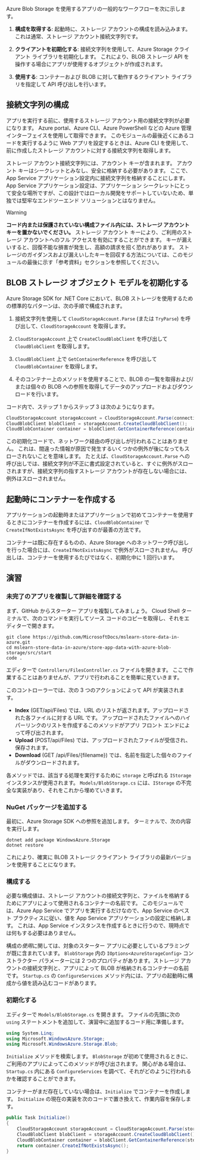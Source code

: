 Azure Blob Storage を使用するアプリの一般的なワークフローを次に示します。

1. **構成を取得する**: 起動時に、ストレージ アカウントの構成を読み込みます。 これは通常、ストレージ アカウント接続文字列です。

1. **クライアントを初期化する**: 接続文字列を使用して、Azure Storage クライアント ライブラリを初期化します。 これにより、BLOB ストレージ API を操作する場合にアプリが使用するオブジェクトが作成されます。

1. **使用する**: コンテナーおよび BLOB に対して動作するクライアント ライブラリを指定して API 呼び出しを行います。

## <a name="configure-your-connection-string"></a>接続文字列の構成

アプリを実行する前に、使用するストレージ アカウント用の接続文字列が必要になります。 Azure portal、Azure CLI、Azure PowerShell などの Azure 管理インターフェイスを使用して取得できます。 このモジュールの最後近くにあるコードを実行するように Web アプリを設定するときは、Azure CLI を使用して、前に作成したストレージ アカウントに対する接続文字列を取得します。

ストレージ アカウント接続文字列には、アカウント キーが含まれます。 アカウント キーはシークレットとみなし、安全に格納する必要があります。 ここで、App Service アプリケーション設定内に接続文字列を格納することにします。 App Service アプリケーション設定は、アプリケーション シークレットにとって安全な場所ですが、この設計ではローカル開発をサポートしていないため、単独では堅牢なエンドツーエンド ソリューションとはなりません。

> [!WARNING]
> **コード内または保護されていない構成ファイル内には、ストレージ アカウント キーを置かないでください。** ストレージ アカウント キーにより、ご利用のストレージ アカウントへのフル アクセスを有効にすることができます。 キーが漏えいすると、回復不能な損害が発生し、高額の請求を招く恐れがあります。 ストレージのガイダンスおよび漏えいしたキーを回収する方法については、このモジュールの最後に示す「参考資料」セクションを参照してください。

## <a name="initialize-the-blob-storage-object-model"></a>BLOB ストレージ オブジェクト モデルを初期化する

Azure Storage SDK for .NET Core において、BLOB ストレージを使用するための標準的なパターンは、次の手順で構成されます。

1. 接続文字列を使用して `CloudStorageAccount.Parse` (または `TryParse`) を呼び出して、`CloudStorageAccount` を取得します。

1. `CloudStorageAccount` 上で `CreateCloudBlobClient` を呼び出して `CloudBlobClient` を取得します。

1. `CloudBlobClient` 上で `GetContainerReference` を呼び出して `CloudBlobContainer` を取得します。

1. そのコンテナー上のメソッドを使用することで、BLOB の一覧を取得および/または個々の BLOB への参照を取得してデータのアップロードおよびダウンロードを行います。

コード内で、ステップ 1 からステップ 3 は次のようになります。

```csharp
CloudStorageAccount storageAccount = CloudStorageAccount.Parse(connectionString); // or TryParse()
CloudBlobClient blobClient = storageAccount.CreateCloudBlobClient();
CloudBlobContainer container = blobClient.GetContainerReference(containerName);
```

この初期化コードで、ネットワーク経由の呼び出しが行われることはありません。 これは、間違った情報が原因で発生するいくつかの例外が後になってもスローされないことを意味します。 たとえば、`CloudStorageAccount.Parse` への呼び出しでは、接続文字列が不正に書式設定されていると、すぐに例外がスローされますが、接続文字列の指すストレージ アカウントが存在しない場合には、例外はスローされません。

## <a name="create-containers-at-startup"></a>起動時にコンテナーを作成する

アプリケーションの起動時またはアプリケーションで初めてコンテナーを使用するときにコンテナーを作成するには、`CloudBlobContainer` で `CreateIfNotExistsAsync` を呼び出すのが最善の方法です。

コンテナーは既に存在するものの、Azure Storage へのネットワーク呼び出しを行った場合には、`CreateIfNotExistsAsync` で例外がスローされません。 呼び出しは、コンテナーを使用するたびではなく、初期化中に 1 回行います。

## <a name="exercise"></a>演習

### <a name="clone-and-explore-the-unfinished-app"></a>未完了のアプリを複製して詳細を確認する

まず、GitHub からスターター アプリを複製してみましょう。 Cloud Shell ターミナルで、次のコマンドを実行してソース コードのコピーを取得し、それをエディターで開きます。

```console
git clone https://github.com/MicrosoftDocs/mslearn-store-data-in-azure.git
cd mslearn-store-data-in-azure/store-app-data-with-azure-blob-storage/src/start
code .
```

エディターで `Controllers/FilesController.cs` ファイルを開きます。 ここで作業することはありませんが、アプリで行われることを簡単に見ていきます。

このコントローラーでは、次の 3 つのアクションによって API が実装されます。

- **Index** (GET/api/Files) では、URL のリストが返されます。アップロードされた各ファイルに対する URL です。 アップロードされたファイルへのハイパーリンクのリストを作成するこのメソッドがアプリ フロント エンドによって呼び出されます。
- **Upload** (POST/api/Files) では、アップロードされたファイルが受信され、保存されます。
- **Download** (GET /api/Files/{filename}) では、名前を指定した個々のファイルがダウンロードされます。

各メソッドでは、該当する処理を実行するために `storage` と呼ばれる `IStorage` インスタンスが使用されます。 `Models/BlobStorage.cs` には、`IStorage` の不完全な実装があり、それをこれから埋めていきます。

### <a name="add-the-nuget-package"></a>NuGet パッケージを追加する

最初に、Azure Storage SDK への参照を追加します。 ターミナルで、次の内容を実行します。

```console
dotnet add package WindowsAzure.Storage
dotnet restore
```

これにより、確実に BLOB ストレージ クライアント ライブラリの最新バージョンを使用することになります。

### <a name="configure"></a>構成する

必要な構成値は、ストレージ アカウントの接続文字列と、ファイルを格納するためにアプリによって使用されるコンテナーの名前です。 このモジュールでは、Azure App Service でアプリを実行するだけなので、App Service のベスト プラクティスに従い、値を App Service アプリケーションの設定に格納します。 これは、App Service インスタンスを作成するときに行うので、現時点では何もする必要はありません。

構成の*使用*に関しては、対象のスターター アプリに必要としているプラミングが既に含まれています。 `BlobStorage` 内の `IOptions<AzureStorageConfig>` コンストラクター パラメーターには 2 つのプロパティがあります。ストレージ アカウントの接続文字列と、アプリによって BLOB が格納されるコンテナーの名前です。 `Startup.cs` の `ConfigureServices` メソッド内には、アプリの起動時に構成から値を読み込むコードがあります。

### <a name="initialize"></a>初期化する

エディターで `Models/BlobStorage.cs` を開きます。 ファイルの先頭に次の `using` ステートメントを追加して、演習中に追加するコード用に準備します。

```csharp
using System.Linq;
using Microsoft.WindowsAzure.Storage;
using Microsoft.WindowsAzure.Storage.Blob;
```

`Initialize` メソッドを検索します。 `BlobStorage` が初めて使用されるときに、ご利用のアプリによってこのメソッドが呼び出されます。 関心がある場合は、`Startup.cs` 内にある `ConfigureServices` を調べて、それがどのように行われるかを確認することができます。

コンテナーがまだ存在していない場合は、`Initialize` でコンテナーを作成します。 `Initialize` の現在の実装を次のコードで置き換えて、作業内容を保存します。

```csharp
public Task Initialize()
{
    CloudStorageAccount storageAccount = CloudStorageAccount.Parse(storageConfig.ConnectionString);
    CloudBlobClient blobClient = storageAccount.CreateCloudBlobClient();
    CloudBlobContainer container = blobClient.GetContainerReference(storageConfig.FileContainerName);
    return container.CreateIfNotExistsAsync();
}
```